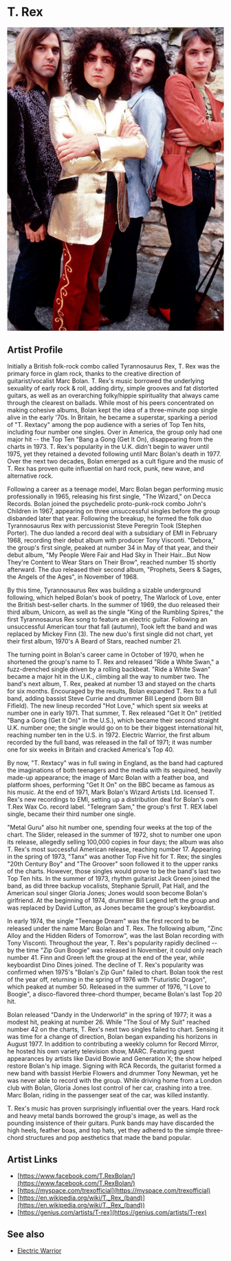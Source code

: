 # T. Rex

![](../../assets/artists/T_Rex.png)

## Artist Profile

Initially a British folk-rock combo called Tyrannosaurus Rex, T. Rex was the primary force in glam rock, thanks to the creative direction of guitarist/vocalist Marc Bolan. T. Rex's music borrowed the underlying sexuality of early rock & roll, adding dirty, simple grooves and fat distorted guitars, as well as an overarching folky/hippie spirituality that always came through the clearest on ballads. While most of his peers concentrated on making cohesive albums, Bolan kept the idea of a three-minute pop single alive in the early '70s. In Britain, he became a superstar, sparking a period of "T. Rextacy" among the pop audience with a series of Top Ten hits, including four number one singles. Over in America, the group only had one major hit -- the Top Ten "Bang a Gong (Get It On), disappearing from the charts in 1973. T. Rex's popularity in the U.K. didn't begin to waver until 1975, yet they retained a devoted following until Marc Bolan's death in 1977. Over the next two decades, Bolan emerged as a cult figure and the music of T. Rex has proven quite influential on hard rock, punk, new wave, and alternative rock.

Following a career as a teenage model, Marc Bolan began performing music professionally in 1965, releasing his first single, "The Wizard," on Decca Records. Bolan joined the psychedelic proto-punk-rock combo John's Children in 1967, appearing on three unsuccessful singles before the group disbanded later that year. Following the breakup, he formed the folk duo Tyrannosaurus Rex with percussionist Steve Peregrin Took (Stephen Porter). The duo landed a record deal with a subsidiary of EMI in February 1968, recording their debut album with producer Tony Visconti. "Debora," the group's first single, peaked at number 34 in May of that year, and their debut album, "My People Were Fair and Had Sky in Their Hair...But Now They're Content to Wear Stars on Their Brow", reached number 15 shortly afterward. The duo released their second album, "Prophets, Seers & Sages, the Angels of the Ages", in November of 1968.

By this time, Tyrannosaurus Rex was building a sizable underground following, which helped Bolan's book of poetry, The Warlock of Love, enter the British best-seller charts. In the summer of 1969, the duo released their third album, Unicorn, as well as the single "King of the Rumbling Spires," the first Tyrannosaurus Rex song to feature an electric guitar. Following an unsuccessful American tour that fall (autumn), Took left the band and was replaced by Mickey Finn (3). The new duo's first single did not chart, yet their first album, 1970's A Beard of Stars, reached number 21.

The turning point in Bolan's career came in October of 1970, when he shortened the group's name to T. Rex and released "Ride a White Swan," a fuzz-drenched single driven by a rolling backbeat. "Ride a White Swan" became a major hit in the U.K., climbing all the way to number two. The band's next album, T. Rex, peaked at number 13 and stayed on the charts for six months. Encouraged by the results, Bolan expanded T. Rex to a full band, adding bassist Steve Currie and drummer Bill Legend (born Bill Fifield). The new lineup recorded "Hot Love," which spent six weeks at number one in early 1971. That summer, T. Rex released "Get It On" (retitled "Bang a Gong (Get It On)" in the U.S.), which became their second straight U.K. number one; the single would go on to be their biggest international hit, reaching number ten in the U.S. in 1972. Electric Warrior, the first album recorded by the full band, was released in the fall of 1971; it was number one for six weeks in Britain and cracked America's Top 40.

By now, "T. Rextacy" was in full swing in England, as the band had captured the imaginations of both teenagers and the media with its sequined, heavily made-up appearance; the image of Marc Bolan with a feather boa, and platform shoes, performing "Get It On" on the BBC became as famous as his music. At the end of 1971, Mark Bolan's Wizard Artists Ltd. licensed T. Rex's new recordings to EMI, setting up a distribution deal for Bolan's own T.Rex Wax Co. record label. "Telegram Sam," the group's first T. REX label single, became their third number one single.

"Metal Guru" also hit number one, spending four weeks at the top of the chart. The Slider, released in the summer of 1972, shot to number one upon its release, allegedly selling 100,000 copies in four days; the album was also T. Rex's most successful American release, reaching number 17. Appearing in the spring of 1973, "Tanx" was another Top Five hit for T. Rex; the singles "20th Century Boy" and "The Groover" soon followed it to the upper ranks of the charts. However, those singles would prove to be the band's last two Top Ten hits. In the summer of 1973, rhythm guitarist Jack Green joined the band, as did three backup vocalists, Stephanie Spruill, Pat Hall, and the American soul singer Gloria Jones; Jones would soon become Bolan's girlfriend. At the beginning of 1974, drummer Bill Legend left the group and was replaced by David Lutton, as Jones became the group's keyboardist.

In early 1974, the single "Teenage Dream" was the first record to be released under the name Marc Bolan and T. Rex. The following album, "Zinc Alloy and the Hidden Riders of Tomorrow", was the last Bolan recording with Tony Visconti. Throughout the year, T. Rex's popularity rapidly declined -- by the time "Zip Gun Boogie" was released in November, it could only reach number 41. Finn and Green left the group at the end of the year, while keyboardist Dino Dines joined. The decline of T. Rex's popularity was confirmed when 1975's "Bolan's Zip Gun" failed to chart. Bolan took the rest of the year off, returning in the spring of 1976 with "Futuristic Dragon", which peaked at number 50. Released in the summer of 1976, "I Love to Boogie", a disco-flavored three-chord thumper, became Bolan's last Top 20 hit.

Bolan released "Dandy in the Underworld" in the spring of 1977; it was a modest hit, peaking at number 26. While "The Soul of My Suit" reached number 42 on the charts, T. Rex's next two singles failed to chart. Sensing it was time for a change of direction, Bolan began expanding his horizons in August 1977. In addition to contributing a weekly column for Record Mirror, he hosted his own variety television show, MARC. Featuring guest appearances by artists like David Bowie and Generation X; the show helped restore Bolan's hip image. Signing with RCA Records, the guitarist formed a new band with bassist Herbie Flowers and drummer Tony Newman, yet he was never able to record with the group. While driving home from a London club with Bolan, Gloria Jones lost control of her car, crashing into a tree. Marc Bolan, riding in the passenger seat of the car, was killed instantly.

T. Rex's music has proven surprisingly influential over the years. Hard rock and heavy metal bands borrowed the group's image, as well as the pounding insistence of their guitars. Punk bands may have discarded the high heels, feather boas, and top hats, yet they adhered to the simple three-chord structures and pop aesthetics that made the band popular.

## Artist Links

- [https://www.facebook.com/T.RexBolan/](https://www.facebook.com/T.RexBolan/)
- [https://myspace.com/trexofficial](https://myspace.com/trexofficial)
- [https://en.wikipedia.org/wiki/T._Rex_(band)](https://en.wikipedia.org/wiki/T._Rex_(band))
- [https://genius.com/artists/T-rex](https://genius.com/artists/T-rex)


## See also

- [Electric Warrior](Electric_Warrior.md)
